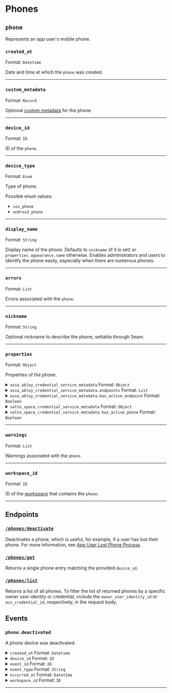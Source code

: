 # Phones

## `phone`

Represents an app user's mobile phone.

### `created_at`

Format: `Datetime`

Date and time at which the `phone` was created.


---

### `custom_metadata`

Format: `Record`

Optional [custom metadata](../../core-concepts/devices/adding-custom-metadata-to-a-device.md) for the phone.


---

### `device_id`

Format: `ID`

ID of the `phone`.


---

### `device_type`

Format: `Enum`

Type of phone.

Possible enum values:
- `ios_phone`
- `android_phone`


---

### `display_name`

Format: `String`

Display name of the phone. Defaults to `nickname` (if it is set) or `properties.appearance.name` otherwise. Enables administrators and users to identify the phone easily, especially when there are numerous phones.


---

### `errors`

Format: `List`

Errors associated with the `phone`.


---

### `nickname`

Format: `String`

Optional nickname to describe the phone, settable through Seam.


---

### `properties`

Format: `Object`

Properties of the phone.

<details>

<summary><code>assa_abloy_credential_service_metadata</code> Format: <code>Object</code></summary>

ASSA ABLOY Credential Service metadata for the phone.

</details>
<details>

<summary><code>assa_abloy_credential_service_metadata.endpoints</code> Format: <code>List</code></summary>

Endpoints associated with the phone.

</details>
<details>

<summary><code>assa_abloy_credential_service_metadata.has_active_endpoint</code> Format: <code>Boolean</code></summary>

Indicates whether the credential service has active endpoints associated with the phone.

</details>
<details>

<summary><code>salto_space_credential_service_metadata</code> Format: <code>Object</code></summary>

Salto Space credential service metadata for the phone.

</details>
<details>

<summary><code>salto_space_credential_service_metadata.has_active_phone</code> Format: <code>Boolean</code></summary>

Indicates whether the credential service has an active associated phone.

</details>

---

### `warnings`

Format: `List`

Warnings associated with the `phone`.


---

### `workspace_id`

Format: `ID`

ID of the [workspace](../../core-concepts/workspaces/README.md) that contains the `phone`.


---

## Endpoints

### [`/phones/deactivate`](./deactivate.md)

Deactivates a phone, which is useful, for example, if a user has lost their phone. For more information, see [App User Lost Phone Process](../../capability-guides/mobile-access/managing-phones-for-a-user-identity.md#app-user-lost-phone-process).
### [`/phones/get`](./get.md)

Returns a single phone entry matching the provided `device_id`.
### [`/phones/list`](./list.md)

Returns a list of all phones. To filter the list of returned phones by a specific owner user identity or credential, include the `owner_user_identity_id` or `acs_credential_id`, respectively, in the request body.

## Events

### `phone.deactivated`

A phone device was deactivated.

<details>

<summary><code>created_at</code> Format: <code>Datetime</code></summary>

Date and time at which the event was created.

</details>

<details>

<summary><code>device_id</code> Format: <code>ID</code></summary>

ID of the [device](../../core-concepts/devices/README.md).

</details>

<details>

<summary><code>event_id</code> Format: <code>ID</code></summary>

ID of the event.

</details>

<details>

<summary><code>event_type</code> Format: <code>String</code></summary>

</details>

<details>

<summary><code>occurred_at</code> Format: <code>Datetime</code></summary>

Date and time at which the event occurred.

</details>

<details>

<summary><code>workspace_id</code> Format: <code>ID</code></summary>

ID of the [workspace](../../core-concepts/workspaces/README.md).

</details>

---

